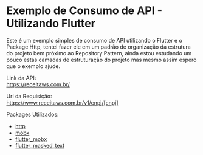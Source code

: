 # Exemplo de Consumo de API - Utilizando Flutter

Este é um exemplo simples de consumo de API utilizando o Flutter e o Package Http, tentei fazer ele em um padrão de organização da estrutura do projeto bem próximo ao Repository Pattern, ainda estou estudando um pouco estas camadas de estruturação do projeto mas mesmo assim espero que o exemplo ajude.

Link da API:<br>
<a href="https://receitaws.com.br/">https://receitaws.com.br/</a>

Url da Requisição:<br>
<a href="https://www.receitaws.com.br/v1/cnpj/[cnpj]">https://www.receitaws.com.br/v1/cnpj/[cnpj]</a>

Packages Utilizados:

<ul>
  <li><a href="https://pub.dev/packages/http">http</a></li>
  <li><a href="https://pub.dev/packages/mobx">mobx</a></li>
  <li><a href="https://pub.dev/packages/flutter_mobx">flutter_mobx</a></li>
  <li><a href="https://pub.dev/packages/flutter_masked_text">flutter_masked_text</a></li>
</ul>
